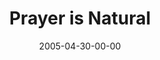 ---
layout: message
category: message
series: "Fresh Breath"
title: "Prayer is Natural"
date: 2005-04-30-00-00
message_id: 122
audio: "http://s3.amazonaws.com/crossroads-media/message/audio/Fresh_Breath_03_04-30-05_Prayer_is_Natural.mp3"
audio-duration: "38:20"
explicit: false
---
